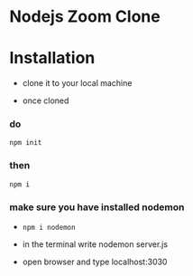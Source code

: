 # Nodejs Zoom Clone

# Installation

- clone it to your local machine

- once cloned

### do

`npm init`

### then

`npm i`

### make sure you have installed nodemon

- `npm i nodemon`

- in the terminal write nodemon server.js

- open browser and type localhost:3030
